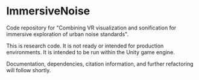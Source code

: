 # ImmersiveNoise
Code repository for "Combining VR visualization and sonification for immersive exploration of urban noise standards".

This is research code. It is not ready or intended for production environments. It is intended to be run within the Unity game engine.

Documentation, dependencies, citation information, and further refactoring will follow shortly.
